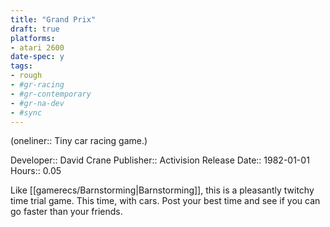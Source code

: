 ```yaml
---
title: "Grand Prix"
draft: true
platforms:
- atari 2600
date-spec: y
tags:
- rough
- #gr-racing 
- #gr-contemporary 
- #gr-na-dev 
- #sync
---
```


(oneliner:: Tiny car racing game.)

Developer:: David Crane
Publisher:: Activision
Release Date:: 1982-01-01
Hours:: 0.05

Like [[gamerecs/Barnstorming|Barnstorming]], this is a pleasantly twitchy time trial game. This time, with cars. Post your best time and see if you can go faster than your friends.
